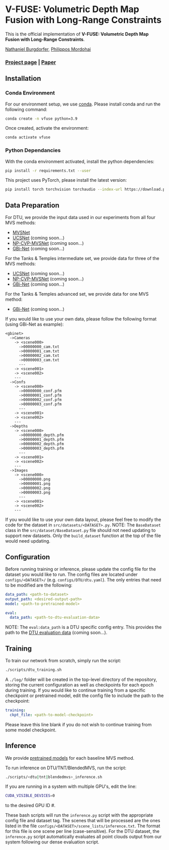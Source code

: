# V-FUSE: Volumetric Depth Map Fusion with Long-Range Constraints
This is the official implementation of **V-FUSE: Volumetric Depth Map Fusion with Long-Range Constraints**.

[Nathaniel Burgdorfer](https://nburgdorfer.github.io),
[Philippos Mordohai](https://mordohai.github.io/)

### [Project page](https://nburgdorfer.github.io/vfuse/) | [Paper](https://arxiv.org/abs/2308.08715)

## Installation
### Conda Environment
For our environment setup, we use [conda](https://www.anaconda.com/download/). Please install conda and run the following command:
```bash
conda create -n vfuse python=3.9
```

Once created, activate the environment:
```bash
conda activate vfuse
```

### Python Dependancies
With the conda environment activated, install the python dependencies:
```bash
pip install -r requirements.txt --user
```

This project uses PyTorch, please install the latest version:
```bash
pip install torch torchvision torchaudio --index-url https://download.pytorch.org/whl/cu118
```

## Data Preparation
For DTU, we provide the input data used in our experiments from all four MVS methods:
- [MVSNet](https://stevens0-my.sharepoint.com/:u:/g/personal/nburgdor_stevens_edu/ESNvbUjv3UxBqvcUh2YHEDIBDIlVHDtJ-RxmGvjoJzTmRw?e=S24ML7)
- [UCSNet]() (coming soon...)
- [NP-CVP-MVSNet]() (coming soon...)
- [GBi-Net]() (coming soon...)

For the Tanks & Temples intermediate set, we provide data for three of the MVS methods:
- [UCSNet]() (coming soon...)
- [NP-CVP-MVSNet]() (coming soon...)
- [GBi-Net]() (coming soon...)

For the Tanks & Temples advanced set, we provide data for one MVS method:
- [GBi-Net]() (coming soon...)

If you would like to use your own data, please follow the following format (using GBi-Net as example):
```
<gbinet>
  ->Cameras
    -> <scene000>
      ->00000000_cam.txt
      ->00000001_cam.txt
      ->00000002_cam.txt
      ->00000003_cam.txt
      ---
    -> <scene001>
    -> <scene002>
    ---
  ->Confs
    -> <scene000>
      ->00000000_conf.pfm
      ->00000001_conf.pfm
      ->00000002_conf.pfm
      ->00000003_conf.pfm
      ---
    -> <scene001>
    -> <scene002>
    ---
  ->Depths
    -> <scene000>
      ->00000000_depth.pfm
      ->00000001_depth.pfm
      ->00000002_depth.pfm
      ->00000003_depth.pfm
      ---
    -> <scene001>
    -> <scene002>
    ---
  ->Images
    -> <scene000>
      ->00000000.png
      ->00000001.png
      ->00000002.png
      ->00000003.png
      ---
    -> <scene001>
    -> <scene002>
    ---
```
If you would like to use your own data layout, please feel free to modify the code for the dataset in `src/datasets/<DATASET>.py`. NOTE: The `BaseDataset` class in the `src/dataset/BaseDataset.py` file should not need updating to support new datasets. Only the `build_dataset` function at the top of the file would need updating.

## Configuration
Before running training or inference, please update the config file for the dataset you would like to run. The config files are located under `configs/<DATASET>/` (e.g. `configs/DTU/dtu.yaml`). The only entries that need to be modified are the following:

```yaml
data_path: <path-to-dataset>
output_path: <desired-output-path>
model: <path-to-pretrained-model>

eval:
  data_path: <path-to-dtu-evaluation-data>
```
NOTE: The `eval:data_path` is a DTU specific config entry. This provides the path to the [DTU evaluation data]() (coming soon...).

## Training
To train our network from scratch, simply run the script:
```bash
./scripts/dtu_training.sh
```
A `./log/` folder will be created in the top-level directory of the repository, storing the current configuration as well as checkpoints for each epoch during training. If you would like to continue training from a specific checkpoint or pretrained model, edit the config file to include the path to the checkpoint:
```yaml
training:
  ckpt_file: <path-to-model-checkpoint>
```
Please leave this line blank if you do not wish to continue training from some model checkpoint.

## Inference
We provide [pretrained models](https://stevens0-my.sharepoint.com/:u:/g/personal/nburgdor_stevens_edu/EbhIvlrv1wNGkwjRXbZQANIBN2DGcdTTjL3_yKg0AjqXgg?e=Yf80J5) for each baseline MVS method.

To run inference on DTU/TNT/BlendedMVS, run the script:
```bash 
./scripts/<dtu|tnt|blendedmvs>_inference.sh
```
If you are running in a system with multiple GPU's, edit the line:
```bash
CUDA_VISIBLE_DEVICES=0
```
to the desired GPU ID #.

These bash scripts will run the `inference.py` script with the appropriate config file and dataset tag. The scenes that will be processed are the ones listed in the file `configs/<DATASET>/scene_lists/inference.txt`. The format for this file is one scene per line (case-sensitive). For the DTU dataset, the `inference.py` script automatically evaluates all point clouds output from our system following our dense evaluation script.
